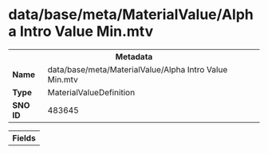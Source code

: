 <h1>data/base/meta/MaterialValue/Alpha Intro Value Min.mtv</h1><table><tr><th colspan="100%">Metadata</th></tr><tr><td><b>Name</b></td><td>data/base/meta/MaterialValue/Alpha Intro Value Min.mtv</td></tr><tr><td><b>Type</b></td><td>MaterialValueDefinition</td></tr><tr><td><b>SNO ID</b></td><td>483645</td></tr></table>

<table><tr><th colspan="100%">Fields</th></tr></table>

